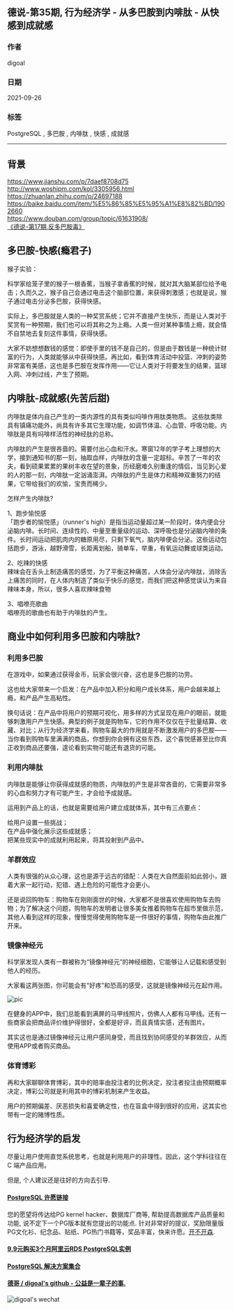## 德说-第35期, 行为经济学 - 从多巴胺到内啡肽 - 从快感到成就感   
  
### 作者  
digoal  
  
### 日期  
2021-09-26   
  
### 标签  
PostgreSQL , 多巴胺 , 内啡肽 , 快感 , 成就感     
  
----  
  
## 背景  
  
https://www.jianshu.com/p/7daef8708d75  
http://www.woshipm.com/kol/3305956.html  
https://zhuanlan.zhihu.com/p/24697188  
https://baike.baidu.com/item/%E5%86%85%E5%95%A1%E8%82%BD/1902660  
https://www.douban.com/group/topic/61631908/  
[《德说-第17期,反多巴胺毒》](../202108/20210820_01.md)    
  
## 多巴胺-快感(瘾君子)  
猴子实验：  
  
科学家给笼子里的猴子一根香蕉，当猴子拿香蕉的时候，就对其大脑某部位给予电击；久而久之，猴子自己会通过电击这个脑部位置，来获得刺激感；也就是说，猴子通过电击分泌多巴胺，获得快感。  
  
实际上，多巴胺就是人类的一种奖赏系统；它并不直接产生快乐，而是让人类对于奖赏有一种预期，我们也可以将其称之为上瘾。人类一但对某种事情上瘾，就会情不自禁地去复刻这件事情，获得快感。  
  
大家不妨想想数钱的感觉：即使手里的钱不是自己的，但是由于数钱是一种统计财富的行为，人类就能够从中获得快感。再比如，看到体育活动中投篮、冲刺的姿势非常富有美感，这也是多巴胺在发挥作用——它让人类对于将要发生的结果，篮球入网、冲刺过线，产生了预期。  
  
  
## 内啡肽-成就感(先苦后甜)  
  
内啡肽是体内自己产生的一类内源性的具有类似吗啡作用肽类物质。 这些肽类除具有镇痛功能外，尚具有许多其它生理功能，如调节体温、心血管、呼吸功能。内啡肽是具有吗啡样活性的神经肽的总称。  
  
内啡肽的产生是很吝啬的。需要付出心血和汗水。寒窗12年的学子考上理想的大学，接到通知书的那一刻，抽取血样，内啡肽的含量一定超标。辛苦了一年的农夫，看到硕果累累的果树丰收在望的景象，历经磨难久别重逢的情侣，当见到心爱的人的那一刻，内啡肽一定汹涌澎湃。内啡肽的产生是体力和精神双重努力的结果，它带给我们的欢愉，宝贵而稀少。  
  
怎样产生内啡肽?  
  
1、跑步愉悦感  
「跑步者的愉悦感」（runner's high）是指当运动量超过某一阶段时，体内便会分泌脑内啡。长时间、连续性的、中量至重量级的运动、深呼吸也是分泌脑内啡的条件。长时间运动把肌肉内的糖原用尽，只剩下氧气，脑内啡便会分泌。这些运动包括跑步，游泳，越野滑雪，长距离划船，骑单车，举重，有氧运动舞或球类运动。  
  
2、吃辣的快感  
辣味会在舌头上制造痛苦的感觉，为了平衡这种痛苦，人体会分泌内啡肽，消除舌上痛苦的同时，在人体内制造了类似于快乐的感觉，而我们把这种感觉误认为来自辣味本身，所以，很多人喜欢辣味食物  
  
3、唱嘹亮歌曲  
唱嘹亮的歌曲也有助于内啡肽的产生。　  
  
  
## 商业中如何利用多巴胺和内啡肽?  
### 利用多巴胺  
在游戏中，如果通过获得金币，玩家会很兴奋，这也是多巴胺的功劳。  
  
这也给大家带来一个启发：在产品中加入积分和用户成长体系，用户会越来越上瘾，和产品产生高粘性。  
  
换句话说：在产品中将用户的预期可视化，用多样的方式呈现在用户的眼前，就能够刺激用户产生快感。典型的例子就是购物车，它的作用不仅仅在于批量结算、收藏、对比；从行为经济学来看，购物车最大的作用就是不断激发用户的多巴胺——当你看到购物车里满满的商品，你想到你会拥有这些东西，这个喜悦感甚至比你真正收到商品还要强，遑论看到实物可能还有退货的可能。  
  
### 利用内啡肽  
内啡肽是能够让你获得成就感的物质，内啡肽的产生是非常吝啬的，它需要非常多的心血和努力才有可能产生，才会给予成就感。  
  
运用到产品上的话，也就是需要给用户建立成就体系，其中有三点要点：  
  
给用户设置一些挑战；  
在产品中强化展示这些成就感；  
把某些现实中的成就利用起来，将其投射到产品中。  
  
### 羊群效应  
人类有很强的从众心理，这也是源于远古的错配：人类在大自然面前如此弱小，跟着大家一起行动，犯错、遇上危险的可能性才会更小。  
  
还是说回购物车：购物车在刚刚面世的时候，大家都不是很喜欢使用购物车去购物；为了解决这个问题，购物车的发明者让很多美女推着购物车在超市里做示范，其他人看到这样的现象，慢慢觉得使用购物车是一件很好的事情，购物车由此推广开来。  
  
### 镜像神经元  
科学家发现人类有一群被称为“镜像神经元”的神经细胞，它能够让人记载和感受到他人的经历。  
  
大家看这两张图，你可能会有“好疼”和恐高的感受，这就是镜像神经元在起作用。  
  
![pic](http://image.woshipm.com/wp-files/2020/01/KZPjzauRcEYgtuGThNkh.jpg)  
  
在健身的APP中，我们总能看到满屏的马甲线照片，仿佛人人都有马甲线。还有一些商家会把商品评价维护得很好，全都是好评，而且真情实感，还有图片。  
  
其实这也是通过镜像神经元让用户感同身受，而且找到协同感受的羊群效应，从而使用APP或者购买商品。  
  
### 体育博彩  
再和大家聊聊体育博彩，其中的赔率由投注者的比例决定，投注者投注由预期概率决定，博彩公司就是利用其中的博彩机制来产生收益。  
  
用户的预期偏差、厌恶损失和喜爱确定性，也在盲盒中得到很好的应用，这其实也带有一定的赌博性质。  
  
## 行为经济学的启发  
尽量让用户使用直觉系统思考，也就是利用用户的非理性。因此，这个学科往往在 C 端产品应用。  
  
但是, 个人建议还是往好的方向去引导.   
  
  
  
#### [PostgreSQL 许愿链接](https://github.com/digoal/blog/issues/76 "269ac3d1c492e938c0191101c7238216")
您的愿望将传达给PG kernel hacker、数据库厂商等, 帮助提高数据库产品质量和功能, 说不定下一个PG版本就有您提出的功能点. 针对非常好的提议，奖励限量版PG文化衫、纪念品、贴纸、PG热门书籍等，奖品丰富，快来许愿。[开不开森](https://github.com/digoal/blog/issues/76 "269ac3d1c492e938c0191101c7238216").  
  
  
#### [9.9元购买3个月阿里云RDS PostgreSQL实例](https://www.aliyun.com/database/postgresqlactivity "57258f76c37864c6e6d23383d05714ea")
  
  
#### [PostgreSQL 解决方案集合](https://yq.aliyun.com/topic/118 "40cff096e9ed7122c512b35d8561d9c8")
  
  
#### [德哥 / digoal's github - 公益是一辈子的事.](https://github.com/digoal/blog/blob/master/README.md "22709685feb7cab07d30f30387f0a9ae")
  
  
![digoal's wechat](../pic/digoal_weixin.jpg "f7ad92eeba24523fd47a6e1a0e691b59")
  

